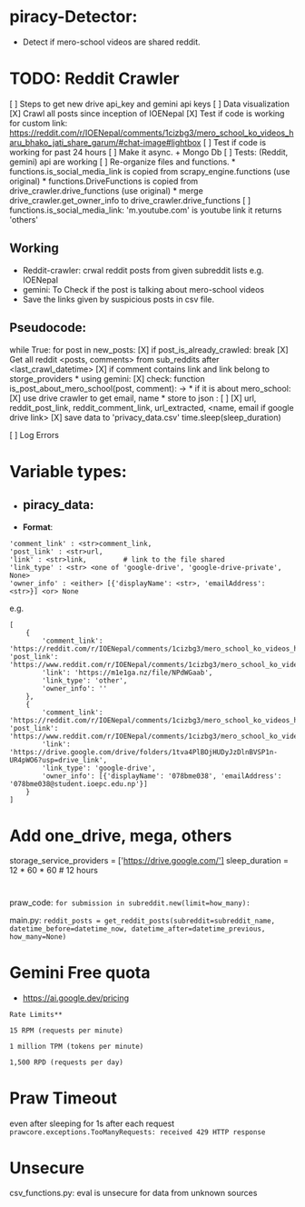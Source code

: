 # piracy-Detector:
* Detect if mero-school videos are shared reddit.


# TODO: Reddit Crawler
[ ] Steps to get new drive api_key and gemini api keys
[ ] Data visualization
[X] <One time operation> Crawl all posts since inception of IOENepal
[X] Test if code is working for custom link: https://reddit.com/r/IOENepal/comments/1cizbg3/mero_school_ko_videos_haru_bhako_jati_share_garum/#chat-image#lightbox
[ ] Test if code is working for past 24 hours
[ ] Make it async. + Mongo Db
[ ] Tests: (Reddit, gemini) api are working
[ ] Re-organize files and functions.
    * functions.is_social_media_link is copied from scrapy_engine.functions (use original)
    * functions.DriveFunctions is copied from drive_crawler.drive_functions (use original)
    * merge drive_crawler.get_owner_info to drive_crawler.drive_functions
[ ] functions.is_social_media_link: 'm.youtube.com' is youtube link it returns 'others'

## Working
* Reddit-crawler: crwal reddit posts from given subreddit lists e.g. IOENepal
* gemini: To Check if the post is talking about mero-school videos
* Save the links given by suspicious posts in csv file.

## Pseudocode:
while True:
    for post in new_posts:
        [X] if post_is_already_crawled:
            break
        [X] Get all reddit <posts, comments> from <list> sub_reddits after <last_crawl_datetime>
        [X] if comment contains link and link belong to <list> storge_providers
            * using gemini: 
            [X] check: function is_post_about_mero_school(post, comment): -> <Bool>
                    * if it is about mero_school:
                    [X] use drive crawler to get email, name
                    * store to json :
                    [ ] <avoid redundancy of entire data>
                    [X] url, reddit_post_link, reddit_comment_link, url_extracted, <name, email if google drive link>
        [X] save data to 'privacy_data.csv'
    time.sleep(sleep_duration)

[ ] Log Errors

# Variable types:

* ## piracy_data: <list>
* **Format**:
```
'comment_link' : <str>comment_link,
'post_link' : <str>url,
'link' : <str>link,         # link to the file shared
'link_type' : <str> <one of 'google-drive', 'google-drive-private', None>
'owner_info' : <either> [{'displayName': <str>, 'emailAddress': <str>}] <or> None
```
e.g.
```
[
    {
        'comment_link': 'https://reddit.com/r/IOENepal/comments/1cizbg3/mero_school_ko_videos_haru_bhako_jati_share_garum/l2t0d4j/', 'post_link': 'https://www.reddit.com/r/IOENepal/comments/1cizbg3/mero_school_ko_videos_haru_bhako_jati_share_garum/',
        'link': 'https://m1e1ga.nz/file/NPdWGaab',
        'link_type': 'other',
        'owner_info': ''
    },
    {
        'comment_link': 'https://reddit.com/r/IOENepal/comments/1cizbg3/mero_school_ko_videos_haru_bhako_jati_share_garum/l2daq6o/', 'post_link': 'https://www.reddit.com/r/IOENepal/comments/1cizbg3/mero_school_ko_videos_haru_bhako_jati_share_garum/',
        'link': 'https://drive.google.com/drive/folders/1tva4PlBOjHUDyJzDlnBVSP1n-UR4pWO6?usp=drive_link',
        'link_type': 'google-drive',
        'owner_info': [{'displayName': '078bme038', 'emailAddress': '078bme038@student.ioepc.edu.np'}]
    }
]
```
# Add one_drive, mega, others
storage_service_providers = ['https://drive.google.com/']
sleep_duration = 12 * 60 * 60   # 12 hours











#
praw_code: 
`for submission in subreddit.new(limit=how_many):`

main.py: 
    `reddit_posts = get_reddit_posts(subreddit=subreddit_name, datetime_before=datetime_now, datetime_after=datetime_previous, how_many=None)`


# Gemini Free quota
* https://ai.google.dev/pricing
```
Rate Limits**

15 RPM (requests per minute)

1 million TPM (tokens per minute)

1,500 RPD (requests per day)
```


# Praw Timeout
  even after sleeping for 1s after each request
  `prawcore.exceptions.TooManyRequests: received 429 HTTP response`

# Unsecure
csv_functions.py: eval is unsecure for data from unknown sources